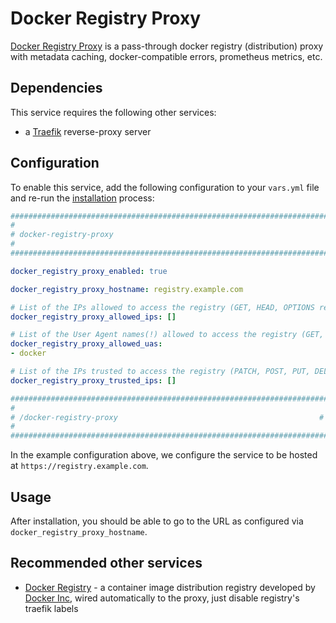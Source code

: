 # Docker Registry Proxy

[Docker Registry Proxy](https://gitlab.com/etke.cc/docker-registry-proxy/) is a pass-through docker registry (distribution) proxy with metadata caching, docker-compatible errors, prometheus metrics, etc.


## Dependencies

This service requires the following other services:

- a [Traefik](traefik.md) reverse-proxy server


## Configuration

To enable this service, add the following configuration to your `vars.yml` file and re-run the [installation](../installing.md) process:

```yaml
########################################################################
#                                                                      #
# docker-registry-proxy                                                #
#                                                                      #
########################################################################

docker_registry_proxy_enabled: true

docker_registry_proxy_hostname: registry.example.com

# List of the IPs allowed to access the registry (GET, HEAD, OPTIONS requests only)
docker_registry_proxy_allowed_ips: []

# List of the User Agent names(!) allowed to access the registry (GET, HEAD, OPTIONS requests only)
docker_registry_proxy_allowed_uas:
- docker

# List of the IPs trusted to access the registry (PATCH, POST, PUT, DELETE requests only)
docker_registry_proxy_trusted_ips: []

########################################################################
#                                                                      #
# /docker-registry-proxy                                             #
#                                                                      #
########################################################################
```

In the example configuration above, we configure the service to be hosted at `https://registry.example.com`.

## Usage

After installation, you should be able to go to the URL as configured via `docker_registry_proxy_hostname`.

## Recommended other services

- [Docker Registry](docker-registry.md) - a container image distribution registry developed by [Docker Inc](https://www.docker.com/), wired automatically to the proxy, just disable registry's traefik labels

